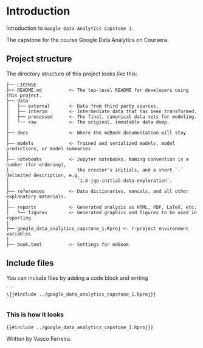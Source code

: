 # Introduction

Introduction to `Google Data Analytics Capstone 1`.

The capstone for the course Google Data Analytics on Coursera.

## Project structure

The directory structure of this project looks like this: 

```
├── LICENSE
├── README.md          <- The top-level README for developers using this project.
├── data
│   ├── external       <- Data from third party sources.
│   ├── interim        <- Intermediate data that has been transformed.
│   ├── processed      <- The final, canonical data sets for modeling.
│   └── raw            <- The original, immutable data dump.
│
├── docs               <- Where the mdBook documentation will stay
│
├── models             <- Trained and serialized models, model predictions, or model summaries
│
├── notebooks          <- Jupyter notebooks. Naming convention is a number (for ordering),
│                         the creator's initials, and a short `-` delimited description, e.g.
│                         `1.0-jqp-initial-data-exploration`.
│
├── references         <- Data dictionaries, manuals, and all other explanatory materials.
│
├── reports            <- Generated analysis as HTML, PDF, LaTeX, etc.
│   └── figures        <- Generated graphics and figures to be used in reporting
│
├── google_data_analytics_capstone_1.Rproj <- r-project environment variables
│
├── book.toml          <- Settings for mdBook
```

## Include files

You can include files by adding a code block and writing

````
```
\{{#include ../google_data_analytics_capstone_1.Rproj}}
```
````

### This is how it looks

```
{{#include ../google_data_analytics_capstone_1.Rproj}}
```

Written by Vasco Ferreira.

